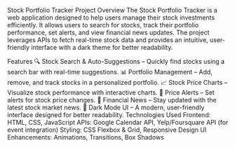 Stock Portfolio Tracker
Project Overview
The Stock Portfolio Tracker is a web application designed to help users manage their stock investments efficiently. It allows users to search for stocks, track their portfolio performance, set alerts, and view financial news updates. The project leverages APIs to fetch real-time stock data and provides an intuitive, user-friendly interface with a dark theme for better readability.

Features
🔍 Stock Search & Auto-Suggestions – Quickly find stocks using a search bar with real-time suggestions.
📊 Portfolio Management – Add, remove, and track stocks in a personalized portfolio.
📈 Stock Price Charts – Visualize stock performance with interactive charts.
🔔 Price Alerts – Set alerts for stock price changes.
📰 Financial News – Stay updated with the latest stock market news.
🌙 Dark Mode UI – A modern, user-friendly interface designed for better readability.
Technologies Used
Frontend: HTML, CSS, JavaScript
APIs: Google Calendar API, Yelp/Foursquare API (for event integration)
Styling: CSS Flexbox & Grid, Responsive Design
UI Enhancements: Animations, Transitions, Box Shadows
